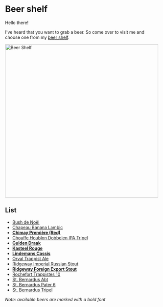 # Beer shelf

Hello there!

I've heard that you want to grab a beer. So come over to visit me and choose one from my [beer shelf](#list).

<p align="left">
    <img src="https://lh5.googleusercontent.com/-M6FeOIKuNY8/UrRvQdxZ_KI/AAAAAAAAFbI/_oTZms0wfx8/w1159-h869-no/IMG_20131220_172312.jpg" alt="Beer Shelf" width="500px"/>
</p>

## List

- [Bush de Noël](http://beeradvocate.com/beer/profile/604/2232)
- [Chapeau Banana Lambic](http://beeradvocate.com/beer/profile/190/5358)
- **[Chimay Première (Red)](http://beeradvocate.com/beer/profile/215/672)**
- [Chouffe Houblon Dobbelen IPA Tripel](http://beeradvocate.com/beer/profile/321/27804)
- **[Gulden Draak](http://beeradvocate.com/beer/profile/48/155)**
- **[Kasteel Rouge](http://beeradvocate.com/beer/profile/212/38795)**
- **[Lindemans Cassis](http://beeradvocate.com/beer/profile/187/601)**
- [Orval Trappist Ale](http://beeradvocate.com/beer/profile/37/129)
- [Ridgeway Imperial Russian Stout](http://beeradvocate.com/beer/profile/7944/87856)
- **[Ridgeway Foreign Export Stout](http://beeradvocate.com/beer/profile/7944/21806)**
- [Rochefort Trappistes 10](http://beeradvocate.com/beer/profile/207/645)
- [St. Bernardus Abt](http://beeradvocate.com/beer/profile/259/1708)
- [St. Bernardus Pater 6](http://beeradvocate.com/beer/profile/259/1856)
- [St. Bernardus Tripel](http://beeradvocate.com/beer/profile/259/722)

*Note: available beers are marked with a bold font*
